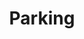 ---
title: Parking
tags: ["parking", "car", "vehicle", "lot", "space", "transportation"]
icon: parking
svg: '<svg xmlns="http://www.w3.org/2000/svg" width="24" height="24" fill="none" viewBox="0 0 24 24" stroke-width="1.5" stroke-linecap="round" stroke-linejoin="round" stroke="currentColor"><path d="M10.5 15v-2.4m0 0h2.276c2.299 0 2.299-3.6 0-3.6H10.5z"/><path d="M21 12a9 9 0 1 1-18 0 9 9 0 0 1 18 0"/></svg>'
---